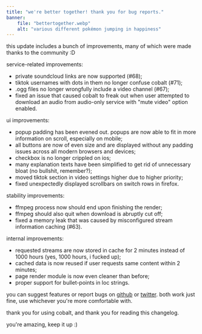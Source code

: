 ```yaml
---
title: "we're better together! thank you for bug reports."
banner:
    file: "bettertogether.webp"
    alt: "various different pokémon jumping in happiness"
---
```

this update includes a bunch of improvements, many of which were made thanks to the community :D

service-related improvements:
- private soundcloud links are now supported (#68);
- tiktok usernames with dots in them no longer confuse cobalt (#71);
- .ogg files no longer wrongfully include a video channel (#67);
- fixed an issue that caused cobalt to freak out when user attempted to download an audio from audio-only service with "mute video" option enabled.

ui improvements:
- popup padding has been evened out. popups are now able to fit in more information on scroll, especially on mobile;
- all buttons are now of even size and are displayed without any padding issues across all modern browsers and devices;
- checkbox is no longer crippled on ios;
- many explanation texts have been simplified to get rid of unnecessary bloat (no bullshit, remember?);
- moved tiktok section in video settings higher due to higher priority;
- fixed unexpectedly displayed scrollbars on switch rows in firefox.

stability improvements:
- ffmpeg process now should end upon finishing the render;
- ffmpeg should also quit when download is abruptly cut off;
- fixed a memory leak that was caused by misconfigured stream information caching (#63).

internal improvements:
- requested streams are now stored in cache for 2 minutes instead of 1000 hours (yes, 1000 hours, i fucked up);
- cached data is now reused if user requests same content within 2 minutes;
- page render module is now even cleaner than before;
- proper support for bullet-points in loc strings.

you can suggest features or report bugs on [github](https://github.com/imputnet/cobalt) or [twitter](https://twitter.com/justusecobalt). both work just fine, use whichever you're more comfortable with.

thank you for using cobalt, and thank you for reading this changelog.

you're amazing, keep it up :)